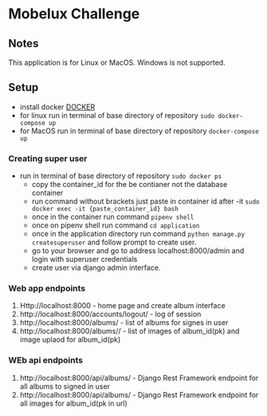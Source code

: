 # Mobelux Challenge

## Notes

This application is for Linux or MacOS. Windows is not supported.

## Setup
- install docker [DOCKER](https://docs.docker.com/get-docker/)
- for linux run in terminal of base directory of repository `sudo docker-compose up`
- for MacOS run in terminal of base directory of repository `docker-compose up`

### Creating super user
- run in terminal of base directory of repository `sudo docker ps`
  -  copy the container_id for the be contianer not the database container
  - run command without brackets just paste in container id after -it `sudo docker exec -it {paste_container_id} bash`
  - once in the container run command `pipenv shell`
  - once on pipenv shell run command `cd application`
  - once in the application directory run command `python manage.py createsuperuser` and follow prompt to create user.
  - go to your browser and go to address localhost:8000/admin and login with superuser credentials
  - create user via django admin interface.

### Web app endpoints
1. Http://localhost:8000 - home page and create album interface
2. http://localhost:8000/accounts/logout/ - log of session
3. http://localhost:8000/albums/ - list of albums for signes in user
4. http://localhost:8000/albums/<pk>/ - list of images of album_id(pk) and image uplaod for album_id(pk)

### WEb api endpoints
1. http://localhost:8000/api/albums/ -  Django Rest Framework endpoint for all albums to signed in user
2. http://localhost:8000/api/albums/<pk> -  Django Rest Framework endpoint for all images for album_id(pk in url)
